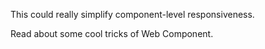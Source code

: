 This could really simplify component-level responsiveness.

Read about some cool tricks of Web Component.